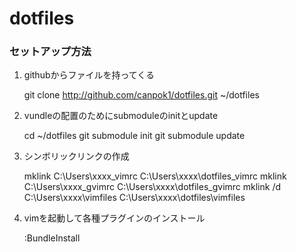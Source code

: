 dotfiles
========

### セットアップ方法
1. githubからファイルを持ってくる

    git clone http://github.com/canpok1/dotfiles.git ~/dotfiles

2. vundleの配置のためにsubmoduleのinitとupdate

    cd ~/dotfiles
    git submodule init
    git submodule update
    
3. シンボリックリンクの作成

    mklink C:\Users\xxxx\_vimrc C:\Users\xxxx\dotfiles\_vimrc
    mklink C:\Users\xxxx\_gvimrc C:\Users\xxxx\dotfiles\_gvimrc
    mklink /d C:\Users\xxxx\vimfiles C:\Users\xxxx\dotfiles\vimfiles
    
4. vimを起動して各種プラグインのインストール

    :BundleInstall
